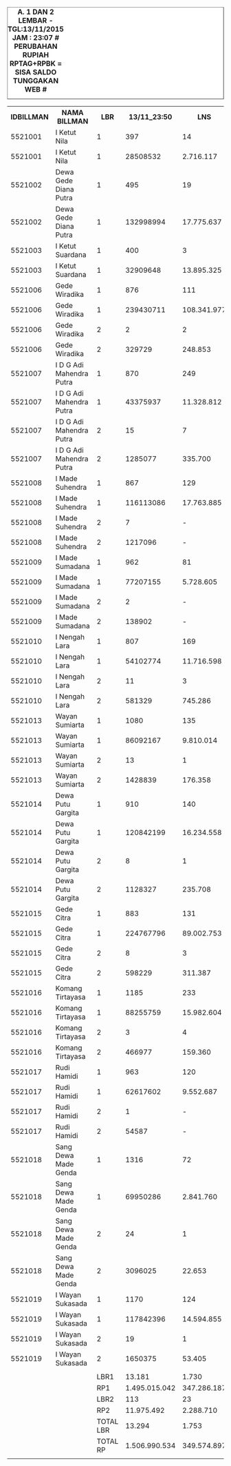 

<HTML>
<HEAD>
<META HTTP-EQUIV="Content-Type" CONTENT="text/html;charset=windows-1252">
<TITLE>MONITOR LEMBAR BILLMAN NOPEMBER 2015 - RAYON KLUNGKUNG</TITLE>

</HEAD>
<BODY>
<TABLE BORDER=1 BGCOLOR=#ffffff CELLSPACING=0><FONT FACE="Segoe UI" COLOR=#000000><CAPTION><B>A. 1 DAN 2 LEMBAR - TGL:13/11/2015 JAM : 23:07 # PERUBAHAN RUPIAH RPTAG+RPBK = SISA SALDO TUNGGAKAN WEB #
</B></CAPTION></FONT>

<table><tbody><tr><th> IDBILLMAN </th><th> NAMA BILLMAN </th><th> LBR </th><th>13/11_23:50</th><th> LNS </th><th> 11/11_22:15 </th><th> LNS </th><th> 10/11_20:27 </th><th> LNS </th><th> 09/11_20:07 </th><th> LNS </th><th> 06/11_23:30 </th><th> LNS </th><th> 06/11_11:42 </th></tr><tr><td> 5521001 </td><td> I Ketut Nila </td><td> 1 </td><td>397</td><td> 14 </td><td> 411 </td><td> 1 </td><td> 412 </td><td> 8 </td><td> 420 </td><td> 311 </td><td> 731 </td><td> - </td><td> 731 </td></tr><tr><td> 5521001 </td><td> I Ketut Nila </td><td> 1 </td><td>28508532</td><td> 2.716.117 </td><td> 31.224.649 </td><td> 23.991 </td><td> 31.248.640 </td><td> 547.735 </td><td> 31.796.375 </td><td> 20.524.013 </td><td> 52.320.388 </td><td> - </td><td> 52.320.388 </td></tr><tr><td> 5521002 </td><td> Dewa Gede Diana Putra </td><td> 1 </td><td>495</td><td> 19 </td><td> 514 </td><td> 3 </td><td> 517 </td><td> 158 </td><td> 675 </td><td> 70 </td><td> 745 </td><td> - </td><td> 745 </td></tr><tr><td> 5521002 </td><td> Dewa Gede Diana Putra </td><td> 1 </td><td>132998994</td><td> 17.775.637 </td><td> 150.774.631 </td><td> 6.053.680 </td><td> 156.828.311 </td><td> 5.049.301 </td><td> 161.877.612 </td><td> 2.649.904 </td><td> 164.527.516 </td><td> - </td><td> 164.527.516 </td></tr><tr><td> 5521003 </td><td> I Ketut Suardana </td><td> 1 </td><td>400</td><td> 3 </td><td> 403 </td><td> 2 </td><td> 405 </td><td> 10 </td><td> 415 </td><td> 364 </td><td> 779 </td><td> - </td><td> 779 </td></tr><tr><td> 5521003 </td><td> I Ketut Suardana </td><td> 1 </td><td>32909648</td><td> 13.895.325 </td><td> 46.804.973 </td><td> 59.043 </td><td> 46.864.016 </td><td> 7.357.696 </td><td> 54.221.712 </td><td> 25.225.090 </td><td> 79.446.802 </td><td> - </td><td> 79.446.802 </td></tr><tr><td> 5521006 </td><td> Gede Wiradika </td><td> 1 </td><td>876</td><td> 111 </td><td> 987 </td><td> 12 </td><td> 999 </td><td> 55 </td><td> 1.054 </td><td> 367 </td><td> 1.421 </td><td> - </td><td> 1.421 </td></tr><tr><td> 5521006 </td><td> Gede Wiradika </td><td> 1 </td><td>239430711</td><td> 108.341.977 </td><td> 347.772.688 </td><td> 1.435.515 </td><td> 349.208.203 </td><td> 11.737.701 </td><td> 360.945.904 </td><td> 46.282.679 </td><td> 407.228.583 </td><td> - </td><td> 407.228.583 </td></tr><tr><td> 5521006 </td><td> Gede Wiradika </td><td> 2 </td><td>2</td><td> 2 </td><td> 4 </td><td> - </td><td> 4 </td><td> - </td><td> 4 </td><td> - </td><td> 4 </td><td> - </td><td> 4 </td></tr><tr><td> 5521006 </td><td> Gede Wiradika </td><td> 2 </td><td>329729</td><td> 248.853 </td><td> 578.582 </td><td> - </td><td> 578.582 </td><td> - </td><td> 578.582 </td><td> - </td><td> 578.582 </td><td> - </td><td> 578.582 </td></tr><tr><td> 5521007 </td><td> I D G Adi Mahendra Putra </td><td> 1 </td><td>870</td><td> 249 </td><td> 1.119 </td><td> 11 </td><td> 1.130 </td><td> 33 </td><td> 1.163 </td><td> 362 </td><td> 1.525 </td><td> - </td><td> 1.525 </td></tr><tr><td> 5521007 </td><td> I D G Adi Mahendra Putra </td><td> 1 </td><td>43375937</td><td> 11.328.812 </td><td> 54.704.749 </td><td> 663.640 </td><td> 55.368.389 </td><td> 1.606.843 </td><td> 56.975.232 </td><td> 17.986.496 </td><td> 74.961.728 </td><td> - </td><td> 74.961.728 </td></tr><tr><td> 5521007 </td><td> I D G Adi Mahendra Putra </td><td> 2 </td><td>15</td><td> 7 </td><td> 22 </td><td> - </td><td> 22 </td><td> 5 </td><td> 27 </td><td>-1 </td><td> 26 </td><td> 1 </td><td> 27 </td></tr><tr><td> 5521007 </td><td> I D G Adi Mahendra Putra </td><td> 2 </td><td>1285077</td><td> 335.700 </td><td> 1.620.777 </td><td> - </td><td> 1.620.777 </td><td> 505.999 </td><td> 2.126.776 </td><td>-151.855 </td><td> 1.974.921 </td><td> 151.855 </td><td> 2.126.776 </td></tr><tr><td> 5521008 </td><td> I Made Suhendra </td><td> 1 </td><td>867</td><td> 129 </td><td> 996 </td><td> 27 </td><td> 1.023 </td><td> 80 </td><td> 1.103 </td><td> 447 </td><td> 1.550 </td><td> - </td><td> 1.550 </td></tr><tr><td> 5521008 </td><td> I Made Suhendra </td><td> 1 </td><td>116113086</td><td> 17.763.885 </td><td> 133.876.971 </td><td> 4.417.650 </td><td> 138.294.621 </td><td> 11.198.935 </td><td> 149.493.556 </td><td> 43.127.155 </td><td> 192.620.711 </td><td> - </td><td> 192.620.711 </td></tr><tr><td> 5521008 </td><td> I Made Suhendra </td><td> 2 </td><td>7</td><td> - </td><td> 7 </td><td> 2 </td><td> 9 </td><td> 2 </td><td> 11 </td><td> - </td><td> 11 </td><td> - </td><td> 11 </td></tr><tr><td> 5521008 </td><td> I Made Suhendra </td><td> 2 </td><td>1217096</td><td> - </td><td> 1.217.096 </td><td> 191.950 </td><td> 1.409.046 </td><td> 480.672 </td><td> 1.889.718 </td><td> - </td><td> 1.889.718 </td><td> - </td><td> 1.889.718 </td></tr><tr><td> 5521009 </td><td> I Made Sumadana </td><td> 1 </td><td>962</td><td> 81 </td><td> 1.043 </td><td> 13 </td><td> 1.056 </td><td> 45 </td><td> 1.101 </td><td> 450 </td><td> 1.551 </td><td> - </td><td> 1.551 </td></tr><tr><td> 5521009 </td><td> I Made Sumadana </td><td> 1 </td><td>77207155</td><td> 5.728.605 </td><td> 82.935.760 </td><td> 1.088.497 </td><td> 84.024.257 </td><td> 2.422.666 </td><td> 86.446.923 </td><td> 27.845.961 </td><td> 114.292.884 </td><td> - </td><td> 114.292.884 </td></tr><tr><td> 5521009 </td><td> I Made Sumadana </td><td> 2 </td><td>2</td><td> - </td><td> 2 </td><td> - </td><td> 2 </td><td> 2 </td><td> 4 </td><td> - </td><td> 4 </td><td> - </td><td> 4 </td></tr><tr><td> 5521009 </td><td> I Made Sumadana </td><td> 2 </td><td>138902</td><td> - </td><td> 138.902 </td><td> - </td><td> 138.902 </td><td> 123.250 </td><td> 262.152 </td><td> - </td><td> 262.152 </td><td> - </td><td> 262.152 </td></tr><tr><td> 5521010 </td><td> I Nengah Lara </td><td> 1 </td><td>807</td><td> 169 </td><td> 976 </td><td> 4 </td><td> 980 </td><td> 34 </td><td> 1.014 </td><td> 445 </td><td> 1.459 </td><td> - </td><td> 1.459 </td></tr><tr><td> 5521010 </td><td> I Nengah Lara </td><td> 1 </td><td>54102774</td><td> 11.716.598 </td><td> 65.819.372 </td><td> 172.904 </td><td> 65.992.276 </td><td> 2.851.635 </td><td> 68.843.911 </td><td> 23.453.786 </td><td> 92.297.697 </td><td> - </td><td> 92.297.697 </td></tr><tr><td> 5521010 </td><td> I Nengah Lara </td><td> 2 </td><td>11</td><td> 3 </td><td> 14 </td><td> - </td><td> 14 </td><td> 2 </td><td> 16 </td><td> - </td><td> 16 </td><td> - </td><td> 16 </td></tr><tr><td> 5521010 </td><td> I Nengah Lara </td><td> 2 </td><td>581329</td><td> 745.286 </td><td> 1.326.615 </td><td> - </td><td> 1.326.615 </td><td> 177.771 </td><td> 1.504.386 </td><td> - </td><td> 1.504.386 </td><td> - </td><td> 1.504.386 </td></tr><tr><td> 5521013 </td><td> Wayan Sumiarta </td><td> 1 </td><td>1080</td><td> 135 </td><td> 1.215 </td><td> 35 </td><td> 1.250 </td><td> 61 </td><td> 1.311 </td><td> 242 </td><td> 1.553 </td><td> - </td><td> 1.553 </td></tr><tr><td> 5521013 </td><td> Wayan Sumiarta </td><td> 1 </td><td>86092167</td><td> 9.810.014 </td><td> 95.902.181 </td><td> 3.314.419 </td><td> 99.216.600 </td><td> 3.719.196 </td><td> 102.935.796 </td><td> 17.172.076 </td><td> 120.107.872 </td><td> - </td><td> 120.107.872 </td></tr><tr><td> 5521013 </td><td> Wayan Sumiarta </td><td> 2 </td><td>13</td><td> 1 </td><td> 14 </td><td> - </td><td> 14 </td><td> 3 </td><td> 17 </td><td> - </td><td> 17 </td><td> - </td><td> 17 </td></tr><tr><td> 5521013 </td><td> Wayan Sumiarta </td><td> 2 </td><td>1428839</td><td> 176.358 </td><td> 1.605.197 </td><td> - </td><td> 1.605.197 </td><td> 420.055 </td><td> 2.025.252 </td><td> - </td><td> 2.025.252 </td><td> - </td><td> 2.025.252 </td></tr><tr><td> 5521014 </td><td> Dewa Putu Gargita </td><td> 1 </td><td>910</td><td> 140 </td><td> 1.050 </td><td> 102 </td><td> 1.152 </td><td> 71 </td><td> 1.223 </td><td> 282 </td><td> 1.505 </td><td> - </td><td> 1.505 </td></tr><tr><td> 5521014 </td><td> Dewa Putu Gargita </td><td> 1 </td><td>120842199</td><td> 16.234.558 </td><td> 137.076.757 </td><td> 14.246.979 </td><td> 151.323.736 </td><td> 8.414.112 </td><td> 159.737.848 </td><td> 40.100.575 </td><td> 199.838.423 </td><td> - </td><td> 199.838.423 </td></tr><tr><td> 5521014 </td><td> Dewa Putu Gargita </td><td> 2 </td><td>8</td><td> 1 </td><td> 9 </td><td> 1 </td><td> 10 </td><td> 2 </td><td> 12 </td><td> - </td><td> 12 </td><td> - </td><td> 12 </td></tr><tr><td> 5521014 </td><td> Dewa Putu Gargita </td><td> 2 </td><td>1128327</td><td> 235.708 </td><td> 1.364.035 </td><td> 161.111 </td><td> 1.525.146 </td><td> 387.157 </td><td> 1.912.303 </td><td> - </td><td> 1.912.303 </td><td> - </td><td> 1.912.303 </td></tr><tr><td> 5521015 </td><td> Gede Citra </td><td> 1 </td><td>883</td><td> 131 </td><td> 1.014 </td><td> 11 </td><td> 1.025 </td><td> 44 </td><td> 1.069 </td><td> 157 </td><td> 1.226 </td><td> - </td><td> 1.226 </td></tr><tr><td> 5521015 </td><td> Gede Citra </td><td> 1 </td><td>224767796</td><td> 89.002.753 </td><td> 313.770.549 </td><td> 8.860.688 </td><td> 322.631.237 </td><td> 14.024.995 </td><td> 336.656.232 </td><td> 71.794.991 </td><td> 408.451.223 </td><td> - </td><td> 408.451.223 </td></tr><tr><td> 5521015 </td><td> Gede Citra </td><td> 2 </td><td>8</td><td> 3 </td><td> 11 </td><td> - </td><td> 11 </td><td> 2 </td><td> 13 </td><td> - </td><td> 13 </td><td> - </td><td> 13 </td></tr><tr><td> 5521015 </td><td> Gede Citra </td><td> 2 </td><td>598229</td><td> 311.387 </td><td> 909.616 </td><td> - </td><td> 909.616 </td><td> 80.640 </td><td> 990.256 </td><td> - </td><td> 990.256 </td><td> - </td><td> 990.256 </td></tr><tr><td> 5521016 </td><td> Komang Tirtayasa </td><td> 1 </td><td>1185</td><td> 233 </td><td> 1.418 </td><td> 9 </td><td> 1.427 </td><td> 35 </td><td> 1.462 </td><td> 135 </td><td> 1.597 </td><td> - </td><td> 1.597 </td></tr><tr><td> 5521016 </td><td> Komang Tirtayasa </td><td> 1 </td><td>88255759</td><td> 15.982.604 </td><td> 104.238.363 </td><td> 654.916 </td><td> 104.893.279 </td><td> 2.217.045 </td><td> 107.110.324 </td><td> 11.101.391 </td><td> 118.211.715 </td><td> - </td><td> 118.211.715 </td></tr><tr><td> 5521016 </td><td> Komang Tirtayasa </td><td> 2 </td><td>3</td><td> 4 </td><td> 7 </td><td> 1 </td><td> 8 </td><td> 3 </td><td> 11 </td><td> - </td><td> 11 </td><td> - </td><td> 11 </td></tr><tr><td> 5521016 </td><td> Komang Tirtayasa </td><td> 2 </td><td>466977</td><td> 159.360 </td><td> 626.337 </td><td> 43.884 </td><td> 670.221 </td><td> 830.112 </td><td> 1.500.333 </td><td> - </td><td> 1.500.333 </td><td> - </td><td> 1.500.333 </td></tr><tr><td> 5521017 </td><td> Rudi Hamidi </td><td> 1 </td><td>963</td><td> 120 </td><td> 1.083 </td><td> 46 </td><td> 1.129 </td><td> 135 </td><td> 1.264 </td><td> 314 </td><td> 1.578 </td><td> - </td><td> 1.578 </td></tr><tr><td> 5521017 </td><td> Rudi Hamidi </td><td> 1 </td><td>62617602</td><td> 9.552.687 </td><td> 72.170.289 </td><td> 4.804.124 </td><td> 76.974.413 </td><td> 6.459.543 </td><td> 83.433.956 </td><td> 18.052.784 </td><td> 101.486.740 </td><td> - </td><td> 101.486.740 </td></tr><tr><td> 5521017 </td><td> Rudi Hamidi </td><td> 2 </td><td>1</td><td> - </td><td> 1 </td><td> 1 </td><td> 2 </td><td> - </td><td> 2 </td><td> - </td><td> 2 </td><td> - </td><td> 2 </td></tr><tr><td> 5521017 </td><td> Rudi Hamidi </td><td> 2 </td><td>54587</td><td> - </td><td> 54.587 </td><td> 197.387 </td><td> 251.974 </td><td> - </td><td> 251.974 </td><td> - </td><td> 251.974 </td><td> - </td><td> 251.974 </td></tr><tr><td> 5521018 </td><td> Sang Dewa Made Genda </td><td> 1 </td><td>1316</td><td> 72 </td><td> 1.388 </td><td> 7 </td><td> 1.395 </td><td> 102 </td><td> 1.497 </td><td> 49 </td><td> 1.546 </td><td> - </td><td> 1.546 </td></tr><tr><td> 5521018 </td><td> Sang Dewa Made Genda </td><td> 1 </td><td>69950286</td><td> 2.841.760 </td><td> 72.792.046 </td><td> 243.912 </td><td> 73.035.958 </td><td> 4.217.831 </td><td> 77.253.789 </td><td> 4.504.204 </td><td> 81.757.993 </td><td> - </td><td> 81.757.993 </td></tr><tr><td> 5521018 </td><td> Sang Dewa Made Genda </td><td> 2 </td><td>24</td><td> 1 </td><td> 25 </td><td> - </td><td> 25 </td><td> 4 </td><td> 29 </td><td> - </td><td> 29 </td><td> - </td><td> 29 </td></tr><tr><td> 5521018 </td><td> Sang Dewa Made Genda </td><td> 2 </td><td>3096025</td><td> 22.653 </td><td> 3.118.678 </td><td> - </td><td> 3.118.678 </td><td> 480.666 </td><td> 3.599.344 </td><td> - </td><td> 3.599.344 </td><td> - </td><td> 3.599.344 </td></tr><tr><td> 5521019 </td><td> I Wayan Sukasada </td><td> 1 </td><td>1170</td><td> 124 </td><td> 1.294 </td><td> 36 </td><td> 1.330 </td><td> 55 </td><td> 1.385 </td><td> 166 </td><td> 1.551 </td><td> - </td><td> 1.551 </td></tr><tr><td> 5521019 </td><td> I Wayan Sukasada </td><td> 1 </td><td>117842396</td><td> 14.594.855 </td><td> 132.437.251 </td><td> 5.589.020 </td><td> 138.026.271 </td><td> 6.546.714 </td><td> 144.572.985 </td><td> 18.083.123 </td><td> 162.656.108 </td><td> - </td><td> 162.656.108 </td></tr><tr><td> 5521019 </td><td> I Wayan Sukasada </td><td> 2 </td><td>19</td><td> 1 </td><td> 20 </td><td> - </td><td> 20 </td><td> 4 </td><td> 24 </td><td> - </td><td> 24 </td><td> - </td><td> 24 </td></tr><tr><td> 5521019 </td><td> I Wayan Sukasada </td><td> 2 </td><td>1650375</td><td> 53.405 </td><td> 1.703.780 </td><td> - </td><td> 1.703.780 </td><td> 610.975 </td><td> 2.314.755 </td><td> - </td><td> 2.314.755 </td><td> - </td><td> 2.314.755 </td></tr><tr><td> </td><td> </td><td> </td><td> </td><td> </td><td> </td><td> </td><td> </td><td> </td><td> </td><td> </td><td> </td><td> </td><td> </td></tr><tr><td> </td><td> </td><td> LBR1 </td><td> 13.181 </td><td> 1.730 </td><td> 14.911 </td><td> 319 </td><td> 15.230 </td><td> 926 </td><td> 16.156 </td><td> 4.161 </td><td> 20.317 </td><td> - </td><td> 20.317 </td></tr><tr><td> </td><td> </td><td> RP1 </td><td> 1.495.015.042 </td><td> 347.286.187 </td><td> 1.842.301.229 </td><td> 51.628.978 </td><td> 1.893.930.207 </td><td> 88.371.948 </td><td> 1.982.302.155 </td><td> 387.904.228 </td><td> 2.370.206.383 </td><td> - </td><td> 2.370.206.383 </td></tr><tr><td> </td><td> </td><td> LBR2 </td><td> 113 </td><td> 23 </td><td> 136 </td><td> 5 </td><td> 141 </td><td> 29 </td><td> 170 </td><td>-1 </td><td> 169 </td><td> 1 </td><td> 170 </td></tr><tr><td> </td><td> </td><td> RP2 </td><td> 11.975.492 </td><td> 2.288.710 </td><td> 14.264.202 </td><td> 594.332 </td><td> 14.858.534 </td><td> 4.097.297 </td><td> 18.955.831 </td><td>-151.855 </td><td> 18.803.976 </td><td> 151.855 </td><td> 18.955.831 </td></tr><tr><td> </td><td> </td><td> TOTAL LBR </td><td> 13.294 </td><td> 1.753 </td><td> 15.047 </td><td> 324 </td><td> 15.371 </td><td> 955 </td><td> 16.326 </td><td> 4.160 </td><td> 20.486 </td><td> 1 </td><td> 20.487 </td></tr><tr><td> </td><td> </td><td> TOTAL RP </td><td> 1.506.990.534 </td><td> 349.574.897 </td><td> 1.856.565.431 </td><td> 52.223.310 </td><td> 1.908.788.741 </td><td> 92.469.245 </td><td> 2.001.257.986 </td><td> 387.752.373 </td><td> 2.389.010.359 </td><td> 151.855 </td><td> 2.389.162.214 </td></tr><tr><td> </td><td> </td><td> </td><td> </td><td> </td><td> </td><td> </td><td> </td><td> </td><td> </td><td> </td><td> </td><td> </td><td> </td></tr></tbody></table>

</TBODY>
<TFOOT></TFOOT>
</TABLE>
</BODY>
</HTML> 
